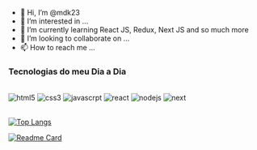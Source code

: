 - 👋 Hi, I’m @mdk23
- 👀 I’m interested in ...
- 🌱 I’m currently learning React JS, Redux, Next JS and so much more
- 💞️ I’m looking to collaborate on ...
- 📫 How to reach me ...

<!---
mdk23/mdk23 is a ✨ special ✨ repository because its `README.md` (this file) appears on your GitHub profile.
You can click the Preview link to take a look at your changes.
--->

### Tecnologias do meu Dia a Dia
 
<div>
    <br/>
    <img align="" alt="html5" src="https://img.shields.io/badge/HTML5-E34F26?style=for-the-badge&logo=html5&logoColor=white" />
    <img align="" alt="css3" src="https://img.shields.io/badge/CSS3-1572B6?style=for-the-badge&logo=css3&logoColor=white" />
    <img align="" alt="javascrpt" src="https://img.shields.io/badge/JavaScript-F7DF1E?style=for-the-badge&logo=javascript&logoColor=black" />
    <img align="" alt="react" src="https://img.shields.io/badge/React-20232A?style=for-the-badge&logo=react&logoColor=61DAFB" />
    <img align="" alt="nodejs" src="https://img.shields.io/badge/Node.js-43853D?style=for-the-badge&logo=node.js&logoColor=white" />
    <img align="" alt="next" src="https://img.shields.io/badge/next.js-000000?style=for-the-badge&logo=nextdotjs&logoColor=white" />      
</div>
<br/>

[![Top Langs](https://github-readme-stats.vercel.app/api/top-langs/?username=mdk23&langs_count=8&theme=radical)](https://github.com/anuraghazra/github-readme-stats)


 [![Readme Card](https://github-readme-stats.vercel.app/api/pin/?username=mdk23&repo=github-readme-stats)](https://github.com/mdk23/github-readme-stats)
